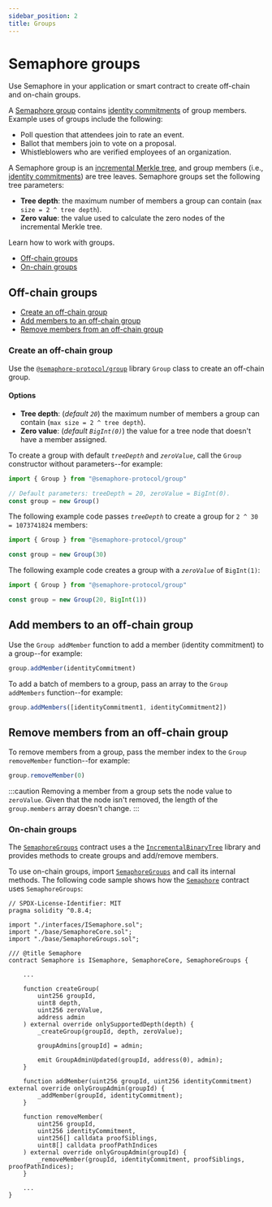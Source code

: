 ```yaml
---
sidebar_position: 2
title: Groups
---
```


# Semaphore groups

<!--Working outline
- What is a group
- What do groups contain
  - Identities
  - Root

- What are they used for
- Create a group
- Use a group
- Add identities
- Remove identities
-->

Use Semaphore in your application or smart contract to create off-chain and on-chain groups.

A [Semaphore group](/docs/glossary/#semaphore-group) contains [identity commitments](/docs/glossary/#identity-commitment) of group members.
Example uses of groups include the following:

-   Poll question that attendees join to rate an event.
-   Ballot that members join to vote on a proposal.
-   Whistleblowers who are verified employees of an organization.

A Semaphore group is an [incremental Merkle tree](/docs/glossary/#incremental-merkle-tree), and group members (i.e., [identity commitments](/docs/glossary/#identity-commitments)) are tree leaves.
Semaphore groups set the following tree parameters:

-   **Tree depth**: the maximum number of members a group can contain (`max size = 2 ^ tree depth`).
-   **Zero value**: the value used to calculate the zero nodes of the incremental Merkle tree.

Learn how to work with groups.

-   [Off-chain groups](#off-chain-groups)
-   [On-chain groups](#on-chain-groups)

## Off-chain groups

-   [Create an off-chain group](#create-an-off-chain-group)
-   [Add members to an off-chain group](#add-members-to-an-off-chain-group)
-   [Remove members from an off-chain group](#remove-members-from-an-off-chain-group)

### Create an off-chain group

Use the [`@semaphore-protocol/group`](https://github.com/semaphore-protocol/semaphore.js/blob/main/packages/group) library `Group` class to create an off-chain group.

#### Options

-   **Tree depth**: (_default `20`_) the maximum number of members a group can contain (`max size = 2 ^ tree depth`).
-   **Zero value**: (_default `BigInt(0)`_) the value for a tree node that doesn't have a member assigned.

To create a group with default _`treeDepth`_ and _`zeroValue`_, call the `Group` constructor without parameters--for example:

```ts
import { Group } from "@semaphore-protocol/group"

// Default parameters: treeDepth = 20, zeroValue = BigInt(0).
const group = new Group()
```

The following example code passes _`treeDepth`_ to create a group for `2 ^ 30 = 1073741824` members:

```ts
import { Group } from "@semaphore-protocol/group"

const group = new Group(30)
```

The following example code creates a group with a _`zeroValue`_ of `BigInt(1)`:

```ts
import { Group } from "@semaphore-protocol/group"

const group = new Group(20, BigInt(1))
```

## Add members to an off-chain group

Use the `Group addMember` function to add a member (identity commitment) to a group--for example:

```ts
group.addMember(identityCommitment)
```

To add a batch of members to a group, pass an array to the `Group addMembers` function--for example:

```ts
group.addMembers([identityCommitment1, identityCommitment2])
```

## Remove members from an off-chain group

To remove members from a group, pass the member index to the `Group removeMember` function--for example:

```ts
group.removeMember(0)
```

:::caution
Removing a member from a group sets the node value to `zeroValue`.
Given that the node isn't removed, the length of the `group.members` array doesn't change.
:::

### On-chain groups

The [`SemaphoreGroups`](https://github.com/semaphore-protocol/semaphore/tree/main/contracts/base/SemaphoreGroups.sol) contract uses a the [`IncrementalBinaryTree`](https://github.com/privacy-scaling-explorations/zk-kit/blob/main/packages/incremental-merkle-tree.sol/contracts/IncrementalBinaryTree.sol) library and provides methods to create groups and add/remove members.

To use on-chain groups, import [`SemaphoreGroups`](https://github.com/semaphore-protocol/semaphore/blob/main/contracts/base/SemaphoreGroups.sol) and call its internal methods.
The following code sample shows how the [`Semaphore`](https://github.com/semaphore-protocol/semaphore/blob/main/contracts/Semaphore.sol) contract uses `SemaphoreGroups`:

```sol
// SPDX-License-Identifier: MIT
pragma solidity ^0.8.4;

import "./interfaces/ISemaphore.sol";
import "./base/SemaphoreCore.sol";
import "./base/SemaphoreGroups.sol";

/// @title Semaphore
contract Semaphore is ISemaphore, SemaphoreCore, SemaphoreGroups {

    ...

    function createGroup(
        uint256 groupId,
        uint8 depth,
        uint256 zeroValue,
        address admin
    ) external override onlySupportedDepth(depth) {
        _createGroup(groupId, depth, zeroValue);

        groupAdmins[groupId] = admin;

        emit GroupAdminUpdated(groupId, address(0), admin);
    }

    function addMember(uint256 groupId, uint256 identityCommitment) external override onlyGroupAdmin(groupId) {
        _addMember(groupId, identityCommitment);
    }

    function removeMember(
        uint256 groupId,
        uint256 identityCommitment,
        uint256[] calldata proofSiblings,
        uint8[] calldata proofPathIndices
    ) external override onlyGroupAdmin(groupId) {
        _removeMember(groupId, identityCommitment, proofSiblings, proofPathIndices);
    }

    ...
}
```
